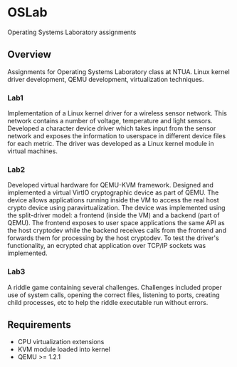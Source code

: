# OSLab
Operating Systems Laboratory assignments

## Overview
Assignments for Operating Systems Laboratory class at NTUA. Linux kernel driver development, QEMU development, virtualization techniques.

### Lab1
Implementation of a Linux kernel driver for a wireless sensor network. This network contains a number of voltage, temperature and light sensors. Developed a character device driver which takes input from the sensor network and exposes the information to userspace in different device files for each metric. The driver was developed as a Linux kernel module in virtual machines.

### Lab2
Developed virtual hardware for QEMU-KVM framework. Designed and implemented a virtual VirtIO cryptographic device as part of QEMU. The device allows applications running inside the VM to access the real host crypto device using paravirtualization. The device was implemented using the split-driver model: a frontend (inside the VM) and a backend (part of QEMU). The frontend exposes to user space applications the same API as the host cryptodev while the backend receives calls from the frontend and forwards them for processing by the host cryptodev. To test the driver's functionality, an ecrypted chat application over TCP/IP sockets was implemented.

### Lab3
A riddle game containing several challenges. Challenges included proper use of system calls, opening the correct files, listening to ports, creating child processes, etc to help the riddle executable run without errors.

## Requirements
* CPU virtualization extensions
* KVM module loaded into kernel
* QEMU >= 1.2.1
